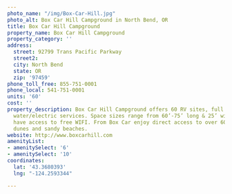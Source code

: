 ```yaml
---
photo_name: "/img/Box-Car-Hill.jpg"
photo_alt: Box Car Hill Campground in North Bend, OR
title: Box Car Hill Campground
property_name: Box Car Hill Campground
property_category: ''
address:
  street: 92799 Trans Pacific Parkway
  street2: 
  city: North Bend
  state: OR
  zip: '97459'
phone_toll_free: 855-751-0001
phone_local: 541-751-0001
units: '60'
cost: ''
property_description: Box Car Hill Campground offers 60 RV sites, full hookups or
  water/electric services. Space sizes range from 60’-75’ long & 25’ wide. All sites
  have access to free WIFI. From Box Car enjoy direct access to over 6000 acres of
  dunes and sandy beaches.
website: http://www.boxcarhill.com
amenityList:
- amenitySelect: '6'
- amenitySelect: '10'
coordinates:
  lat: '43.3680393'
  lng: "-124.2593344"

---
```


